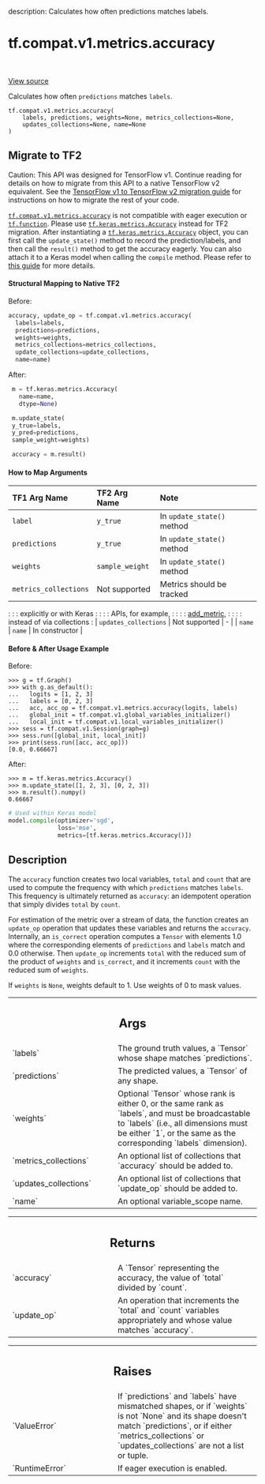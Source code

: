 description: Calculates how often predictions matches labels.

<div itemscope itemtype="http://developers.google.com/ReferenceObject">
<meta itemprop="name" content="tf.compat.v1.metrics.accuracy" />
<meta itemprop="path" content="Stable" />
</div>

# tf.compat.v1.metrics.accuracy

<!-- Insert buttons and diff -->

<table class="tfo-notebook-buttons tfo-api nocontent" align="left">

</table>

<a target="_blank" href="/code/stable/tensorflow/python/ops/metrics_impl.py">View source</a>



Calculates how often `predictions` matches `labels`.

<pre class="devsite-click-to-copy prettyprint lang-py tfo-signature-link">
<code>tf.compat.v1.metrics.accuracy(
    labels, predictions, weights=None, metrics_collections=None,
    updates_collections=None, name=None
)
</code></pre>





 <section><devsite-expandable expanded>
 <h2 class="showalways">Migrate to TF2</h2>

Caution: This API was designed for TensorFlow v1.
Continue reading for details on how to migrate from this API to a native
TensorFlow v2 equivalent. See the
[TensorFlow v1 to TensorFlow v2 migration guide](https://www.tensorflow.org/guide/migrate)
for instructions on how to migrate the rest of your code.

<a href="../../../../tf/compat/v1/metrics/accuracy.md"><code>tf.compat.v1.metrics.accuracy</code></a> is not compatible with eager
execution or <a href="../../../../tf/function.md"><code>tf.function</code></a>.
Please use <a href="../../../../tf/keras/metrics/Accuracy.md"><code>tf.keras.metrics.Accuracy</code></a> instead for TF2 migration. After
instantiating a <a href="../../../../tf/keras/metrics/Accuracy.md"><code>tf.keras.metrics.Accuracy</code></a> object, you can first call the
`update_state()` method to record the prediction/labels, and then call the
`result()` method to get the accuracy eagerly. You can also attach it to a
Keras model when calling the `compile` method. Please refer to [this
guide](https://www.tensorflow.org/guide/migrate#new-style_metrics_and_losses)
for more details.

#### Structural Mapping to Native TF2

Before:

```python
accuracy, update_op = tf.compat.v1.metrics.accuracy(
  labels=labels,
  predictions=predictions,
  weights=weights,
  metrics_collections=metrics_collections,
  update_collections=update_collections,
  name=name)
```

After:

```python
 m = tf.keras.metrics.Accuracy(
   name=name,
   dtype=None)

 m.update_state(
 y_true=labels,
 y_pred=predictions,
 sample_weight=weights)

 accuracy = m.result()
```

#### How to Map Arguments

| TF1 Arg Name          | TF2 Arg Name    | Note                       |
| :-------------------- | :-------------- | :------------------------- |
| `label`               | `y_true`        | In `update_state()` method |
| `predictions`         | `y_true`        | In `update_state()` method |
| `weights`             | `sample_weight` | In `update_state()` method |
| `metrics_collections` | Not supported   | Metrics should be tracked  |
:                       :                 : explicitly or with Keras   :
:                       :                 : APIs, for example,         :
:                       :                 : [add_metric][add_metric],  :
:                       :                 : instead of via collections :
| `updates_collections` | Not supported   | -                          |
| `name`                | `name`          | In constructor             |

[add_metric]:https//www.tensorflow.org/api_docs/python/tf/keras/layers/Layer#add_metric


#### Before & After Usage Example

Before:

```
>>> g = tf.Graph()
>>> with g.as_default():
...   logits = [1, 2, 3]
...   labels = [0, 2, 3]
...   acc, acc_op = tf.compat.v1.metrics.accuracy(logits, labels)
...   global_init = tf.compat.v1.global_variables_initializer()
...   local_init = tf.compat.v1.local_variables_initializer()
>>> sess = tf.compat.v1.Session(graph=g)
>>> sess.run([global_init, local_init])
>>> print(sess.run([acc, acc_op]))
[0.0, 0.66667]
```


After:

```
>>> m = tf.keras.metrics.Accuracy()
>>> m.update_state([1, 2, 3], [0, 2, 3])
>>> m.result().numpy()
0.66667
```

```python
# Used within Keras model
model.compile(optimizer='sgd',
              loss='mse',
              metrics=[tf.keras.metrics.Accuracy()])
```



 </aside></devsite-expandable></section>

<h2>Description</h2>

<!-- Placeholder for "Used in" -->

The `accuracy` function creates two local variables, `total` and
`count` that are used to compute the frequency with which `predictions`
matches `labels`. This frequency is ultimately returned as `accuracy`: an
idempotent operation that simply divides `total` by `count`.

For estimation of the metric over a stream of data, the function creates an
`update_op` operation that updates these variables and returns the `accuracy`.
Internally, an `is_correct` operation computes a `Tensor` with elements 1.0
where the corresponding elements of `predictions` and `labels` match and 0.0
otherwise. Then `update_op` increments `total` with the reduced sum of the
product of `weights` and `is_correct`, and it increments `count` with the
reduced sum of `weights`.

If `weights` is `None`, weights default to 1. Use weights of 0 to mask values.

<!-- Tabular view -->
 <table class="responsive fixed orange">
<colgroup><col width="214px"><col></colgroup>
<tr><th colspan="2"><h2 class="add-link">Args</h2></th></tr>

<tr>
<td>
`labels`
</td>
<td>
The ground truth values, a `Tensor` whose shape matches
`predictions`.
</td>
</tr><tr>
<td>
`predictions`
</td>
<td>
The predicted values, a `Tensor` of any shape.
</td>
</tr><tr>
<td>
`weights`
</td>
<td>
Optional `Tensor` whose rank is either 0, or the same rank as
`labels`, and must be broadcastable to `labels` (i.e., all dimensions must
be either `1`, or the same as the corresponding `labels` dimension).
</td>
</tr><tr>
<td>
`metrics_collections`
</td>
<td>
An optional list of collections that `accuracy` should
be added to.
</td>
</tr><tr>
<td>
`updates_collections`
</td>
<td>
An optional list of collections that `update_op` should
be added to.
</td>
</tr><tr>
<td>
`name`
</td>
<td>
An optional variable_scope name.
</td>
</tr>
</table>



<!-- Tabular view -->
 <table class="responsive fixed orange">
<colgroup><col width="214px"><col></colgroup>
<tr><th colspan="2"><h2 class="add-link">Returns</h2></th></tr>

<tr>
<td>
`accuracy`
</td>
<td>
A `Tensor` representing the accuracy, the value of `total` divided
by `count`.
</td>
</tr><tr>
<td>
`update_op`
</td>
<td>
An operation that increments the `total` and `count` variables
appropriately and whose value matches `accuracy`.
</td>
</tr>
</table>



<!-- Tabular view -->
 <table class="responsive fixed orange">
<colgroup><col width="214px"><col></colgroup>
<tr><th colspan="2"><h2 class="add-link">Raises</h2></th></tr>

<tr>
<td>
`ValueError`
</td>
<td>
If `predictions` and `labels` have mismatched shapes, or if
`weights` is not `None` and its shape doesn't match `predictions`, or if
either `metrics_collections` or `updates_collections` are not a list or
tuple.
</td>
</tr><tr>
<td>
`RuntimeError`
</td>
<td>
If eager execution is enabled.
</td>
</tr>
</table>


